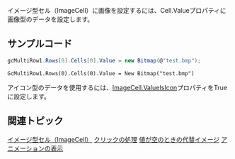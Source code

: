 イメージ型セル（ImageCell）に画像を設定するには、Cell.Valueプロパティに画像型のデータを設定します。

## サンプルコード
```csharp
gcMultiRow1.Rows[0].Cells[0].Value = new Bitmap(@"test.bmp");
```

```vbnet
GcMultiRow1.Rows(0).Cells(0).Value = New Bitmap("test.bmp")
```
アイコン型のデータを使用するには、[ImageCell.ValueIsIcon](gcdocsite__documentlink?toc-item-id=53d04f5d-f8b3-4ba4-afd0-77317e835377)プロパティをTrueに設定します。

## 関連トピック

[イメージ型セル（ImageCell）](gcdocsite__documentlink?toc-item-id=efa0c972-f86c-4263-bed6-859e40f17527)
[クリックの処理](gcdocsite__documentlink?toc-item-id=109ce07b-17d9-431a-9fa8-3728bb015b75)
[値が空のときの代替イメージ](gcdocsite__documentlink?toc-item-id=68eb5d2b-b7e7-4318-b116-94efdc605679)
[アニメーションの表示](gcdocsite__documentlink?toc-item-id=cf5e867e-934f-4938-98ac-923c124a777a)